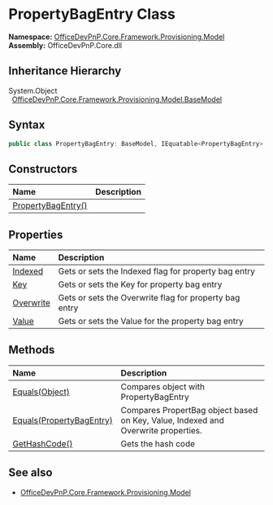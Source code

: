 # PropertyBagEntry Class
  

**Namespace:** [OfficeDevPnP.Core.Framework.Provisioning.Model](OfficeDevPnP.Core.Framework.Provisioning.Model.md)  
**Assembly:** OfficeDevPnP.Core.dll  
## Inheritance Hierarchy
System.Object  
&ensp;[OfficeDevPnP.Core.Framework.Provisioning.Model.BaseModel](OfficeDevPnP.Core.Framework.Provisioning.Model.BaseModel.md)  
## Syntax
```C#
public class PropertyBagEntry: BaseModel, IEquatable<PropertyBagEntry>
```
## Constructors
|**Name**|**Description**|
|:-----|:-----|
| [PropertyBagEntry()](OfficeDevPnP.Core.Framework.Provisioning.Model.PropertyBagEntry.ctor1.md) |  
## Properties
|**Name**|**Description**|
|:-----|:-----|
| [Indexed](OfficeDevPnP.Core.Framework.Provisioning.Model.PropertyBagEntry.Indexed.md) | Gets or sets the Indexed flag for property bag entry
| [Key](OfficeDevPnP.Core.Framework.Provisioning.Model.PropertyBagEntry.Key.md) | Gets or sets the Key for property bag entry
| [Overwrite](OfficeDevPnP.Core.Framework.Provisioning.Model.PropertyBagEntry.Overwrite.md) | Gets or sets the Overwrite flag for property bag entry
| [Value](OfficeDevPnP.Core.Framework.Provisioning.Model.PropertyBagEntry.Value.md) | Gets or sets the Value for the property bag entry
## Methods
|**Name**|**Description**|
|:-----|:-----|
| [Equals(Object)](OfficeDevPnP.Core.Framework.Provisioning.Model.PropertyBagEntry.3520ddbb.md) | Compares object with PropertyBagEntry
| [Equals(PropertyBagEntry)](OfficeDevPnP.Core.Framework.Provisioning.Model.PropertyBagEntry.1216fb2c.md) | Compares PropertBag object based on Key, Value, Indexed and Overwrite properties.
| [GetHashCode()](OfficeDevPnP.Core.Framework.Provisioning.Model.PropertyBagEntry.1c6872bd.md) | Gets the hash code
## See also
- [OfficeDevPnP.Core.Framework.Provisioning.Model](OfficeDevPnP.Core.Framework.Provisioning.Model.md)
